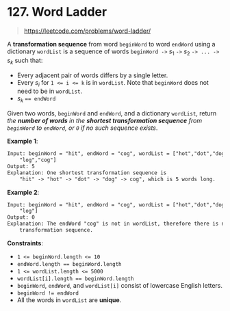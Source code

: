 # 127. Word Ladder

> <https://leetcode.com/problems/word-ladder/>

A **transformation sequence** from word `beginWord` to word `endWord` using a
dictionary `wordList` is a sequence of words `beginWord ->` $s_1$ `->` $s_2$
`-> ... ->` $s_k$ such that:

- Every adjacent pair of words differs by a single letter.
- Every $s_i$ for `1 <= i <= k` is in `wordList`. Note that `beginWord` does
  not need to be in `wordList`.
- $s_k$ `== endWord`

Given two words, `beginWord` and `endWord`, and a dictionary `wordList`, return
*the **number of words** in the **shortest transformation sequence** from
`beginWord` to `endWord`, or `0` if no such sequence exists*.

**Example 1**:

```txt
Input: beginWord = "hit", endWord = "cog", wordList = ["hot","dot","dog","lot",
    "log","cog"]
Output: 5
Explanation: One shortest transformation sequence is
    "hit" -> "hot" -> "dot" -> "dog" -> cog", which is 5 words long.
```

**Example 2**:

```txt
Input: beginWord = "hit", endWord = "cog", wordList = ["hot","dot","dog","lot",
    "log"]
Output: 0
Explanation: The endWord "cog" is not in wordList, therefore there is no valid
    transformation sequence.
```

**Constraints**:

- `1 <= beginWord.length <= 10`
- `endWord.length == beginWord.length`
- `1 <= wordList.length <= 5000`
- `wordList[i].length == beginWord.length`
- `beginWord`, `endWord`, and `wordList[i]` consist of lowercase English
  letters.
- `beginWord != endWord`
- All the words in `wordList` are **unique**.
